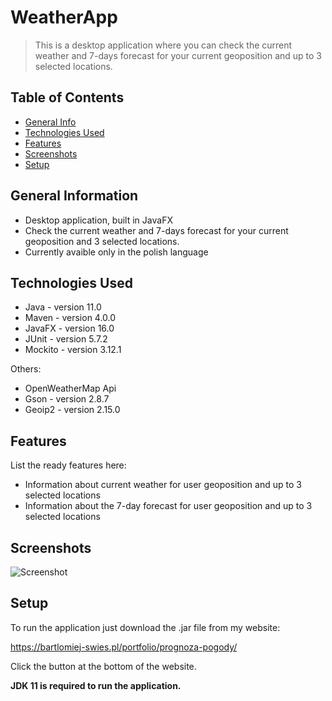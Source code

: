 # WeatherApp
> This is a desktop application where you can check the current weather and 7-days forecast for your current geoposition and up to 3 selected locations.
## Table of Contents
* [General Info](#general-information)
* [Technologies Used](#technologies-used)
* [Features](#features)
* [Screenshots](#screenshots)
* [Setup](#setup)

## General Information
- Desktop application, built in JavaFX
- Check the current weather and 7-days forecast for your current geoposition and 3 selected locations.
- Currently avaible only in the polish language

## Technologies Used
- Java - version 11.0
- Maven - version 4.0.0
- JavaFX - version 16.0
- JUnit - version 5.7.2
- Mockito - version 3.12.1

Others:
- OpenWeatherMap Api
- Gson - version 2.8.7
- Geoip2 - version 2.15.0


## Features
List the ready features here:
- Information about current weather for user geoposition and up to 3 selected locations
- Information about the 7-day forecast for user geoposition and up to 3 selected locations

## Screenshots
![Screenshot](http://bartlomiej-swies.pl/wp-content/uploads/2021/08/Prognoza_pogody.png)


## Setup
To run the application just download the .jar file from my website:

https://bartlomiej-swies.pl/portfolio/prognoza-pogody/

Click the button at the bottom of the website.

**JDK 11 is required to run the application.**
